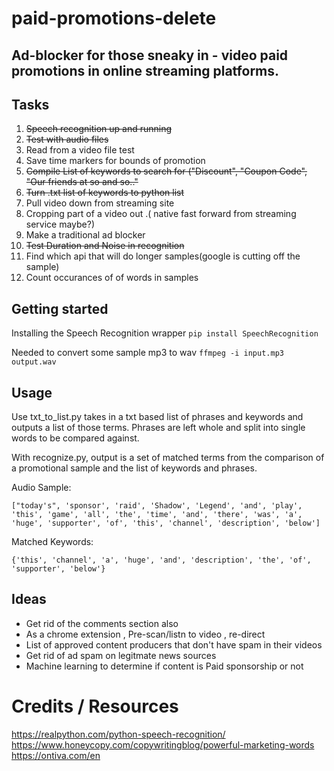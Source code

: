 # paid-promotions-delete

## Ad-blocker for those sneaky in - video  paid promotions in online streaming platforms.






## Tasks
1. <del>Speech recognition up and running </del>
2. <del>Test with audio files</del>
3. Read from a video file test
4. Save time markers for bounds of promotion 
5. <del>Compile List of keywords to search for ("Discount", "Coupon Code", "Our friends at so and so.."</del>
6. <del>Turn .txt list of keywords to python list </del>
7. Pull video down from streaming site 
8. Cropping part of a video out .( native fast forward from streaming service maybe?)
9. Make a traditional ad blocker 
10. <del>Test Duration and Noise in recognition</del>
11. Find which api that will do longer samples(google is cutting off the sample)
12. Count occurances of of words in samples


## Getting started 

Installing the Speech Recognition wrapper
`pip install SpeechRecognition `



Needed to convert some sample mp3 to wav
`ffmpeg -i input.mp3 output.wav `


## Usage
Use txt_to_list.py takes in a txt based list of phrases and keywords and outputs a list of those terms.  Phrases are left whole and split into single words to be compared against.

With recognize.py, output is a set of matched terms from the comparison of a promotional sample and the list of keywords and phrases.

Audio Sample:

`["today's", 'sponsor', 'raid', 'Shadow', 'Legend', 'and', 'play', 'this', 'game', 'all', 'the', 'time', 'and', 'there', 'was', 'a', 'huge', 'supporter', 'of', 'this', 'channel', 'description', 'below']`

Matched Keywords:

`{'this', 'channel', 'a', 'huge', 'and', 'description', 'the', 'of', 'supporter', 'below'}`




## Ideas
- Get rid of the comments section also
- As a chrome extension , Pre-scan/listn to  video , re-direct 
- List of approved content producers that don't have spam in their videos 
- Get rid of ad spam on legitmate news sources 
- Machine learning to determine if content is Paid sponsorship or not

# Credits / Resources 
https://realpython.com/python-speech-recognition/
https://www.honeycopy.com/copywritingblog/powerful-marketing-words
https://ontiva.com/en

